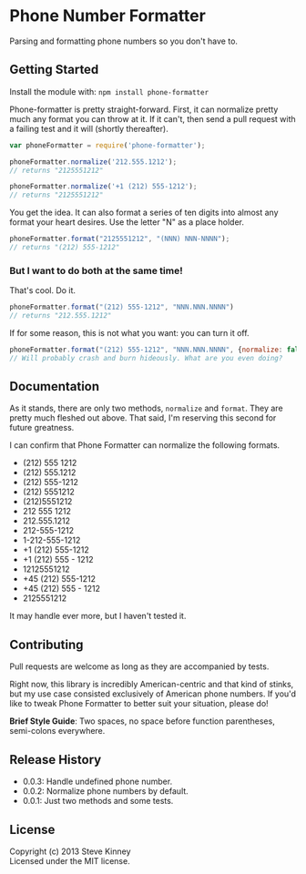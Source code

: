 # Phone Number Formatter

Parsing and formatting phone numbers so you don't have to.

## Getting Started
Install the module with: `npm install phone-formatter`

Phone-formatter is pretty straight-forward. First, it can normalize pretty much any format you can throw at it. If it can't, then send a pull request with a failing test and it will (shortly thereafter).

```javascript
var phoneFormatter = require('phone-formatter');

phoneFormatter.normalize('212.555.1212');
// returns "2125551212"

phoneFormatter.normalize('+1 (212) 555-1212');
// returns "2125551212"
```

You get the idea. It can also format a series of ten digits into almost any format your heart desires. Use the letter "N" as a place holder.

```javascript
phoneFormatter.format("2125551212", "(NNN) NNN-NNNN");
// returns "(212) 555-1212"
```

### But I want to do both at the same time!

That's cool. Do it.

```javascript
phoneFormatter.format("(212) 555-1212", "NNN.NNN.NNNN")
// returns "212.555.1212"
```

If for some reason, this is not what you want: you can turn it off.

```javascript
phoneFormatter.format("(212) 555-1212", "NNN.NNN.NNNN", {normalize: false})
// Will probably crash and burn hideously. What are you even doing?
```

## Documentation

As it stands, there are only two methods, `normalize` and `format`. They are pretty much fleshed out above. That said, I'm reserving this second for future greatness.

I can confirm that Phone Formatter can normalize the following formats.

* (212) 555 1212
* (212) 555.1212
* (212) 555-1212
* (212) 5551212
* (212)5551212
* 212 555 1212
* 212.555.1212
* 212-555-1212
* 1-212-555-1212
* +1 (212) 555-1212
* +1 (212) 555 - 1212
* 12125551212
* +45 (212) 555-1212
* +45 (212) 555 - 1212
* 2125551212

It may handle ever more, but I haven't tested it.

## Contributing

Pull requests are welcome as long as they are accompanied by tests.

Right now, this library is incredibly American-centric and that kind of stinks, but my use case consisted exclusively of American phone numbers. If you'd like to tweak Phone Formatter to better suit your situation, please do!

**Brief Style Guide**: Two spaces, no space before function parentheses, semi-colons everywhere.

## Release History

* 0.0.3: Handle undefined phone number.
* 0.0.2: Normalize phone numbers by default.
* 0.0.1: Just two methods and some tests.

## License
Copyright (c) 2013 Steve Kinney  
Licensed under the MIT license.
